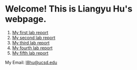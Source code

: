 # Welcome! This is Liangyu Hu's webpage.

1. [My first lab report](https://markh857.github.io/cse15l-lab-reports/lab-report-1-week-2.html)
2. [My second lab report](https://markh857.github.io/cse15l-lab-reports/lab-report-2-week-4.html)
3. [My third lab report](https://markh857.github.io/cse15l-lab-reports/lab-report-3-week-6.html)  
4. [My fourth lab report](https://markh857.github.io/cse15l-lab-reports/lab-report-4-week-8.html)  
5. [My fifth lab report]() 

My Email: l8hu@ucsd.edu

